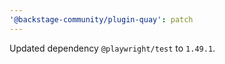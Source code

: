 ```yaml
---
'@backstage-community/plugin-quay': patch
---
```


Updated dependency `@playwright/test` to `1.49.1`.

